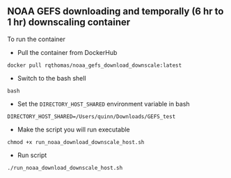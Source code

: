 ## NOAA GEFS downloading and temporally (6 hr to 1 hr) downscaling container

To run the container

- Pull the container from DockerHub

`docker pull rqthomas/noaa_gefs_download_downscale:latest`

- Switch to the bash shell

`bash`

- Set the `DIRECTORY_HOST_SHARED` environment variable in bash

`DIRECTORY_HOST_SHARED=/Users/quinn/Downloads/GEFS_test`

- Make the script you will run executable

`chmod +x run_noaa_download_downscale_host.sh`

- Run script

`./run_noaa_download_downscale_host.sh`


